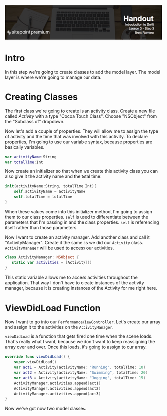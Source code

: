 ![](headings/3.3.png)

# Intro

In this step we're going to create classes to add the model layer. The model layer is where we're going to manage our data.

# Creating Classes

The first class we're going to create is an activity class. Create a new file called *Activity* with a type "Cocoa Touch Class". Choose "NSObject" from the "Subclass of" dropdown.

Now let's add a couple of properties. They will allow me to assign the type of activity and the time that was involved with this activity. To declare properties, I'm going to use our variable syntax, because properties are basically variables.

```swift
var activityName:String
var totalTime:Int
```

Now create an initializer so that when we create this activity class you can also give it the activity name and the total time:

```swift
init(activityName:String, totalTime:Int){
	self.activityName = activityName
	self.totalTime = totalTime
}
```

When these values come into this initializer method, I'm going to assign them to our class properties. `self` is used to differentiate between the parameters that I'm passing in and the class properties. `self` is referencing itself rather than those parameters.

Now I want to create an activity manager. Add another class and call it "ActivityManager". Create it the same as we did our `Activity` class. `ActivityManager` will be used to access our activities.

```swift
class ActivityManager: NSObject {
   static var activities = [Activity]()
}
```

This static variable allows me to access activities throughout the application. That way I don't have to create instances of the activity manager, because it is creating instances of the Activity for me right here.

# ViewDidLoad Function

Now I want to go into our `PerformanceViewController`. Let's create our array and assign it to the activities on the `ActivityManager`.

`viewDidLoad` is a function that gets fired one time when the scene loads. That's really what I want, because we don't want to keep reassigning the array over and over. Once this loads, it's going to assign to our array.

```swift
override func viewDidLoad() {
    super.viewDidLoad()
    var act1 = Activity(activityName: "Running", totalTime: 10)
    var act2 = Activity(activityName: "Swimming", totalTime: 20)
    var act3 = Activity(activityName: "Jogging", totalTime: 15)
    ActivityManager.activities.append(act1)
    ActivityManager.activities.append(act2)
    ActivityManager.activities.append(act3)
}
```

Now we've got now two model classes.